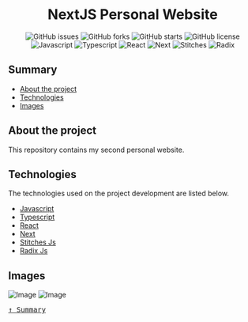 <div align='justify'>

<div align='center'>

# **NextJS Personal Website**

</div>

<div align='center'>

![GitHub issues](https://img.shields.io/github/issues/programador404/second_personal_website)
![GitHub forks](https://img.shields.io/github/forks/programador404/second_personal_website)
![GitHub starts](https://img.shields.io/github/stars/programador404/second_personal_website)
![GitHub license](https://img.shields.io/github/license/programador404/second_personal_website)
![Javascript](https://img.shields.io/badge/Javascript-Language-yellow)
![Typescript](https://img.shields.io/badge/Typescript-Language-blue)
![React](https://img.shields.io/badge/React-Components-orange)
![Next](https://img.shields.io/badge/Next-StaticPages-pink)
![Stitches](https://img.shields.io/badge/Stitches-Styles-purple)
![Radix](https://img.shields.io/badge/Radix-Styles-red)

</div>

## **Summary**
- [About the project](#about-the-project)
- [Technologies](#technologies)
- [Images](#images)

## **About the project**
This repository contains my second personal website.

## **Technologies**
The technologies used on the project development are listed below.

- [Javascript](https://developer.mozilla.org/pt-BR/docs/Web/JavaScript)
- [Typescript](https://www.typescriptlang.org/)
- [React](https://pt-br.reactjs.org/)
- [Next](https://nextjs.org/)
- [Stitches Js](https://stitches.dev/)
- [Radix Js](https://www.radix-ui.com/)

## **Images**
![Image](https://user-images.githubusercontent.com/48457700/227805398-9b724879-7ff3-411f-8534-5f38e8f15147.png)
![Image](https://user-images.githubusercontent.com/48457700/227805402-e399eb3b-5e03-46e8-8691-5003c6920251.png)

<kbd>[&uarr; Summary](#summary)</kbd>
</div>
